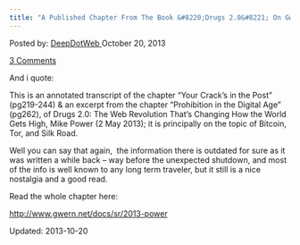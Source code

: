 ```yaml
---
title: "A Published Chapter From The Book &#8220;Drugs 2.0&#8221; On Gwern"
---
```


<span>Posted by: <a href="https://www.deepdotweb.com/author/admin/" title="">DeepDotWeb </a></span>
<span>October 20, 2013</span>

<span><a href="https://www.deepdotweb.com/2013/10/20/a-published-chapter-from-the-book-drugs-2-0-on-gwern/#comments">3 Comments</a></span>


<p>And i quote:</p>
<div class="box  note aligncenter"><div class="box-inner-block"><i class="tieicon-boxicon"></i>
    This is an annotated transcript of the chapter &#8220;Your Crack’s in the Post&#8221; (pg219-244) &amp; an excerpt from the chapter &#8220;Prohibition in the Digital Age&#8221; (pg262), of Drugs 2.0: The Web Revolution That’s Changing How the World Gets High, Mike Power (2 May 2013); it is principally on the topic of Bitcoin, Tor, and Silk Road.
</div></div>
<p>Well you can say that again,  the information there is outdated for sure as it was written a while back &#8211; way before the unexpected shutdown, and most of the info is well known to any long term traveler, but it still is a nice nostalgia and a good read.</p>
<p>Read the whole chapter here:</p>
<p><a href="http://www.gwern.net/docs/sr/2013-power" target="_blank" rel="nofollow">http://www.gwern.net/docs/sr/2013-power</a></p>
</div>
     

Updated: 2013-10-20